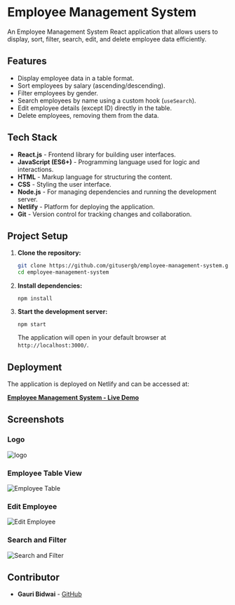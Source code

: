 
# Employee Management System

An Employee Management System React application that allows users to display, sort, filter, search, edit, and delete employee data efficiently.

## Features

- Display employee data in a table format.
- Sort employees by salary (ascending/descending).
- Filter employees by gender.
- Search employees by name using a custom hook (`useSearch`).
- Edit employee details (except ID) directly in the table.
- Delete employees, removing them from the data.

## Tech Stack

- **React.js** - Frontend library for building user interfaces.
- **JavaScript (ES6+)** - Programming language used for logic and interactions.
- **HTML** - Markup language for structuring the content.
- **CSS** - Styling the user interface.
- **Node.js** - For managing dependencies and running the development server.
- **Netlify** - Platform for deploying the application.
- **Git** - Version control for tracking changes and collaboration.

<!-- https://i.ibb.co/WWw3bTH/chart.jpg
https://i.ibb.co/qCsqXSN/elogo.jpg -->
## Project Setup

1. **Clone the repository:**

   ```bash
   git clone https://github.com/gitusergb/employee-management-system.git
   cd employee-management-system
   ```

2. **Install dependencies:**

   ```
   npm install
   ```

3. **Start the development server:**

   ```
   npm start
   ```

   The application will open in your default browser at `http://localhost:3000/`.

## Deployment

The application is deployed on Netlify and can be accessed at:

**[Employee Management System - Live Demo](https://your-netlify-link.netlify.app/)**

## Screenshots

### Logo
![logo](https://i.ibb.co/qCsqXSN/elogo.jpg)

### Employee Table View

![Employee Table](./screenshots/employee-table.png)

### Edit Employee

![Edit Employee](./screenshots/edit-employee.png)

### Search and Filter

![Search and Filter](./screenshots/search-filter.png)

## Contributor

- **Gauri Bidwai** - [GitHub](https://github.com/gitusergb)






<!-- # Getting Started with Create React App

This project was bootstrapped with [Create React App](https://github.com/facebook/create-react-app).

## Available Scripts

In the project directory, you can run:

### `npm start`

Runs the app in the development mode.\
Open [http://localhost:3000](http://localhost:3000) to view it in your browser.

The page will reload when you make changes.\
You may also see any lint errors in the console.

### `npm test`

Launches the test runner in the interactive watch mode.\
See the section about [running tests](https://facebook.github.io/create-react-app/docs/running-tests) for more information.

### `npm run build`

Builds the app for production to the `build` folder.\
It correctly bundles React in production mode and optimizes the build for the best performance.

The build is minified and the filenames include the hashes.\
Your app is ready to be deployed!

See the section about [deployment](https://facebook.github.io/create-react-app/docs/deployment) for more information.

### `npm run eject`

**Note: this is a one-way operation. Once you `eject`, you can't go back!**

If you aren't satisfied with the build tool and configuration choices, you can `eject` at any time. This command will remove the single build dependency from your project.

Instead, it will copy all the configuration files and the transitive dependencies (webpack, Babel, ESLint, etc) right into your project so you have full control over them. All of the commands except `eject` will still work, but they will point to the copied scripts so you can tweak them. At this point you're on your own.

You don't have to ever use `eject`. The curated feature set is suitable for small and middle deployments, and you shouldn't feel obligated to use this feature. However we understand that this tool wouldn't be useful if you couldn't customize it when you are ready for it.

## Learn More

You can learn more in the [Create React App documentation](https://facebook.github.io/create-react-app/docs/getting-started).

To learn React, check out the [React documentation](https://reactjs.org/).

### Code Splitting

This section has moved here: [https://facebook.github.io/create-react-app/docs/code-splitting](https://facebook.github.io/create-react-app/docs/code-splitting)

### Analyzing the Bundle Size

This section has moved here: [https://facebook.github.io/create-react-app/docs/analyzing-the-bundle-size](https://facebook.github.io/create-react-app/docs/analyzing-the-bundle-size)

### Making a Progressive Web App

This section has moved here: [https://facebook.github.io/create-react-app/docs/making-a-progressive-web-app](https://facebook.github.io/create-react-app/docs/making-a-progressive-web-app)

### Advanced Configuration

This section has moved here: [https://facebook.github.io/create-react-app/docs/advanced-configuration](https://facebook.github.io/create-react-app/docs/advanced-configuration)

### Deployment

This section has moved here: [https://facebook.github.io/create-react-app/docs/deployment](https://facebook.github.io/create-react-app/docs/deployment)

### `npm run build` fails to minify

This section has moved here: [https://facebook.github.io/create-react-app/docs/troubleshooting#npm-run-build-fails-to-minify](https://facebook.github.io/create-react-app/docs/troubleshooting#npm-run-build-fails-to-minify) -->
